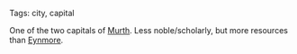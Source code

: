 Tags: city, capital

One of the two capitals of [Murth](Murth). Less noble/scholarly, but more resources than [Eynmore](Eynmore).